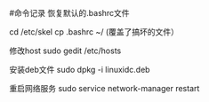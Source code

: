 #命令记录
恢复默认的.bashrc文件

 cd /etc/skel
cp .bashrc ~/  (覆盖了搞坏的文件）

修改host
sudo gedit /etc/hosts

安装deb文件
sudo dpkg -i linuxidc.deb

重启网络服务
sudo service network-manager restart
